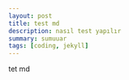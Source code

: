 ```yaml
---
layout: post
title: test md
description: nasıl test yapılır
summary: sumuuar
tags: [coding, jekyll]
---
```

tet md
